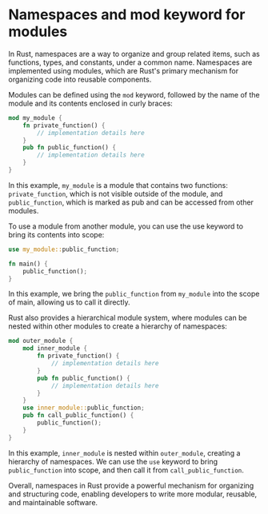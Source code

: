 # Namespaces and mod keyword for modules

In Rust, namespaces are a way to organize and group related items, such as functions, types, and constants, under a common name. Namespaces are implemented using modules, which are Rust's primary mechanism for organizing code into reusable components.

Modules can be defined using the `mod` keyword, followed by the name of the module and its contents enclosed in curly braces:

```rust
mod my_module {
    fn private_function() {
        // implementation details here
    }
    pub fn public_function() {
        // implementation details here
    }
}
```

In this example, `my_module` is a module that contains two functions: `private_function`, which is not visible outside of the module, and `public_function`, which is marked as pub and can be accessed from other modules.

To use a module from another module, you can use the use keyword to bring its contents into scope:

```rust
use my_module::public_function;

fn main() {
    public_function();
}
```

In this example, we bring the `public_function` from `my_module` into the scope of main, allowing us to call it directly.

Rust also provides a hierarchical module system, where modules can be nested within other modules to create a hierarchy of namespaces:

```rust
mod outer_module {
    mod inner_module {
        fn private_function() {
            // implementation details here
        }
        pub fn public_function() {
            // implementation details here
        }
    }
    use inner_module::public_function;
    pub fn call_public_function() {
        public_function();
    }
}
```

In this example, `inner_module` is nested within `outer_module`, creating a hierarchy of namespaces. We can use the `use` keyword to bring `public_function` into scope, and then call it from `call_public_function`.

Overall, namespaces in Rust provide a powerful mechanism for organizing and structuring code, enabling developers to write more modular, reusable, and maintainable software.
